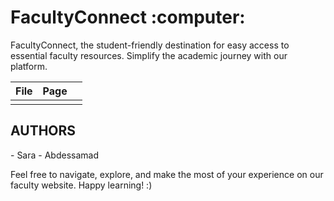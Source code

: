 <h1 >FacultyConnect :computer:</h1> 


<p> FacultyConnect, the student-friendly destination for easy access to essential faculty resources. 
Simplify the academic journey with our platform. </p>

<table>
<thead> 
<tr> <th>File</th> <th>Page</th> <th></th> 
</tr></thead>
<tbody>
<tr>
<td></td>
<td></td>
<td></td>
</tr>

</tbody>
</table>


<h2>AUTHORS </h2>
- Sara 
- Abdessamad 

<p> Feel free to navigate, explore, and make the most of your experience on our faculty website. Happy learning! :) </p>